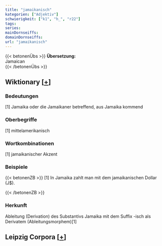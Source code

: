 ```yaml
---
title: "jamaikanisch"
kategorien: ["Adjektiv"]
schwierigkeit: ["k1", "h_", "r22"]
tags:
series:
mainDornseiffs:
domainDornseiffs:
url: "jamaikanisch"
---
```


{{< betonenÜbs >}}
**Übersetzung:**  
Jamaican  
{{< /betonenÜbs >}}

## Wiktionary [[+](https://de.wiktionary.org/wiki/jamaikanisch)]

### Bedeutungen
[1] Jamaika oder die Jamaikaner betreffend, aus Jamaika kommend  

### Oberbegriffe
[1] mittelamerikanisch  

### Wortkombinationen
[1] jamaikanischer Akzent  

### Beispiele
{{< betonenZB >}}
[1] In Jamaika zahlt man mit dem jamaikanischen Dollar (J$).  

{{< /betonenZB >}}
### Herkunft
Ableitung (Derivation) des Substantivs Jamaika mit dem Suffix -isch als Derivatem (Ableitungsmorphem)[1]  


## Leipzig Corpora [[+](https://corpora.uni-leipzig.de/en/res?word=jamaikanisch&corpusId=deu_newscrawl-public_2018)]

